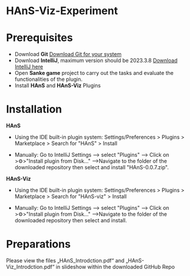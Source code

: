 # HAnS-Viz-Experiment

# Prerequisites
- Download **Git** [Download Git for your system](https://git-scm.com/downloads)
- Download **IntelliJ**, maximum version should be 2023.3.8 [Download IntelliJ here](https://www.jetbrains.com/de-de/idea/download/other.html)
- Open **Sanke game** project to carry out the tasks and evaluate the functionalities of the plugin.
- Install **HAnS** and **HAnS-Viz** Plugins

# Installation
**HAnS**
- Using the IDE built-in plugin system:
  Settings/Preferences > Plugins > Marketplace > Search for "HAnS" > Install

- Manually:
  Go to IntelliJ Settings --> select "Plugins" --> Click on >⚙️>"Install plugin from Disk..."
-->Navigate to the folder of the downloaded repository then select and install "HAnS-0.0.7.zip".

**HAnS-Viz**
- Using the IDE built-in plugin system:
  Settings/Preferences > Plugins > Marketplace > Search for "HAnS-viz" > Install

- Manually:
  Go to IntelliJ Settings --> select "Plugins" --> Click on >⚙️>"Install plugin from Disk..."
-->Navigate to the folder of the downloaded repository then select and install.

# Preparations
Please view the files „HAnS_Introdction.pdf“ and „HAnS-Viz_Introdction.pdf“ in slideshow within the downloaded GitHub Repo

